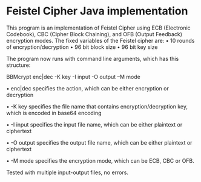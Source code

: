 # Feistel Cipher Java implementation

This program is an implementation of Feistel Cipher using ECB (Electronic Codebook), CBC (Cipher Block Chaining), and OFB (Output Feedback) encryption modes. The fixed variables of the Feistel cipher are:
• 10 rounds of encryption/decryption
• 96 bit block size
• 96 bit key size


The program now runs with command line arguments, which has this structure:

BBMcrypt enc|dec -K key -I input -O output –M mode

• enc|dec specifies the action, which can be either encryption or decryption

• -K key specifies the file name that contains encryption/decryption key, which is
encoded in base64 encoding

• -I input specifies the input file name, which can be either plaintext or ciphertext

• -O output specifies the output file name, which can be either plaintext or ciphertext

• -M mode specifies the encryption mode, which can be ECB, CBC or OFB. 


Tested with multiple input-output files, no errors.
